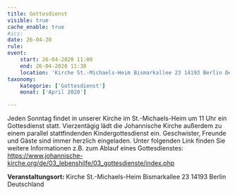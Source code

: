 ```yaml
---
title: Gottesdienst
visible: true
cache_enable: true
#ics: 
date: 26-04-20
rule: 
event:
	start: 26-04-2020 11:00
	end: 26-04-2020 11:30
	location: 'Kirche St.-Michaels-Heim Bismarkallee 23 14193 Berlin Deutschland'
taxonomy:
	kategorie: ['Gottesdienst']
	monat: ['April 2020']

---
```

Jeden Sonntag findet in unserer Kirche im St.-Michaels-Heim um 11 Uhr ein Gottesdienst statt. Vierzentägig lädt die Johannische Kirche außerdem zu einem parallel stattfindenden Kindergottesdienst ein. Geschwister, Freunde und Gäste sind immer herzlich eingeladen. 
Unter folgenden Link finden Sie weitere Informationen z.B. zum Ablauf eines Gottesdienstes: https://www.johannische-kirche.org/de/03_lebenshilfe/03_gottesdienste/index.php



**Veranstaltungsort:** Kirche St.-Michaels-Heim Bismarkallee 23 14193 Berlin Deutschland

